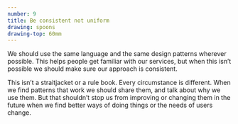 ```yaml
---
number: 9
title: Be consistent not uniform
drawing: spoons
drawing-top: 60mm
---
```


We should use the same language and the same design patterns wherever possible. This helps people get familiar with our services, but when this isn’t possible we should make sure our approach is consistent.

This isn’t a straitjacket or a rule book. Every circumstance is different. When we find patterns that work we should share them, and talk about why we use them. But that shouldn’t stop us from improving or changing them in the future when we find better ways of doing things or the needs of users change.
